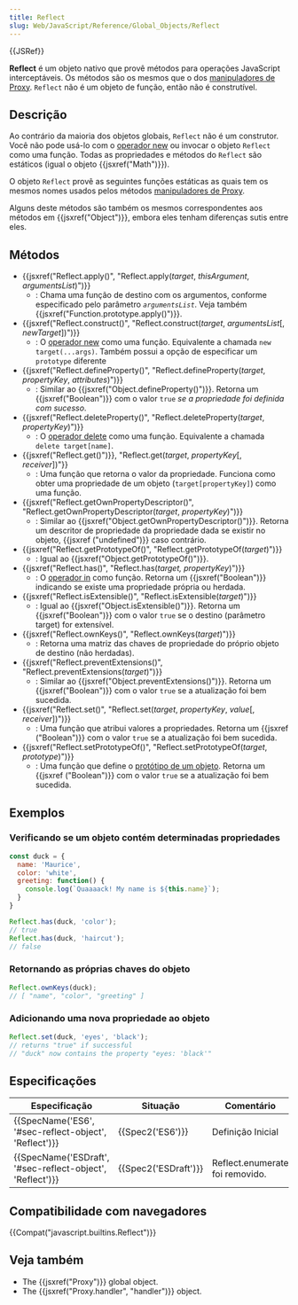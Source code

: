 ```yaml
---
title: Reflect
slug: Web/JavaScript/Reference/Global_Objects/Reflect
---
```

{{JSRef}}

**Reflect** é um objeto nativo que provê métodos para operações JavaScript interceptáveis. Os métodos são os mesmos que o dos [manipuladores de Proxy](/pt-BR/docs/Web/JavaScript/Reference/Global_Objects/Proxy). `Reflect` não é um objeto de função, então não é construtível.

## Descrição

Ao contrário da maioria dos objetos globais, `Reflect` não é um construtor. Você não pode usá-lo com o [operador new](/pt-BR/docs/Web/JavaScript/Reference/Operators/new) ou invocar o objeto `Reflect` como uma função. Todas as propriedades e métodos do `Reflect` são estáticos (igual o objeto {{jsxref("Math")}}).

O objeto `Reflect` provê as seguintes funções estáticas as quais tem os mesmos nomes usados pelos métodos [manipuladores de Proxy](/pt-BR/docs/Web/JavaScript/Reference/Global_Objects/Proxy).

Alguns deste métodos são também os mesmos correspondentes aos métodos em {{jsxref("Object")}}, embora eles tenham diferenças sutis entre eles.

## Métodos

- {{jsxref("Reflect.apply()", "Reflect.apply(<var>target</var>, <var>thisArgument</var>, <var>argumentsList</var>)")}}
  - : Chama uma função de destino com os argumentos, conforme especificado pelo parâmetro _`argumentsList`_. Veja também {{jsxref("Function.prototype.apply()")}}.
- {{jsxref("Reflect.construct()", "Reflect.construct(<var>target</var>, <var>argumentsList</var>[, <var>newTarget</var>])")}}
  - : O [operador new](/pt-BR/docs/Web/JavaScript/Reference/Operators/new) como uma função. Equivalente a chamada `new target(...args)`. Também possui a opção de especificar um `prototype` diferente
- {{jsxref("Reflect.defineProperty()", "Reflect.defineProperty(<var>target</var>, <var>propertyKey</var>, <var>attributes</var>)")}}
  - : Similar ao {{jsxref("Object.defineProperty()")}}. Retorna um {{jsxref("Boolean")}} com o valor `true` _se a propriedade foi definida com sucesso_.
- {{jsxref("Reflect.deleteProperty()", "Reflect.deleteProperty(<var>target</var>, <var>propertyKey</var>)")}}
  - : O [operador delete](/pt-BR/docs/Web/JavaScript/Reference/Operators/delete) como uma função. Equivalente a chamada `delete target[name]`.
- {{jsxref("Reflect.get()")}}, "Reflect.get(_target_, _propertyKey_[, _receiver_])"}}
  - : Uma função que retorna o valor da propriedade. Funciona como obter uma propriedade de um objeto (`target[propertyKey]`) como uma função.
- {{jsxref("Reflect.getOwnPropertyDescriptor()", "Reflect.getOwnPropertyDescriptor(<var>target</var>, <var>propertyKey</var>)")}}
  - : Similar ao {{jsxref("Object.getOwnPropertyDescriptor()")}}. Retorna um descritor de propriedade da propriedade dada se existir no objeto, {{jsxref ("undefined")}} caso contrário.
- {{jsxref("Reflect.getPrototypeOf()", "Reflect.getPrototypeOf(<var>target</var>)")}}
  - : Igual ao {{jsxref("Object.getPrototypeOf()")}}.
- {{jsxref("Reflect.has()", "Reflect.has(<var>target, propertyKey</var>)")}}
  - : O [operador in](/pt-BR/docs/Web/JavaScript/Reference/Operators/in) como função. Retorna um {{jsxref("Boolean")}} indicando se existe uma propriedade própria ou herdada.
- {{jsxref("Reflect.isExtensible()", "Reflect.isExtensible(<var>target</var>)")}}
  - : Igual ao {{jsxref("Object.isExtensible()")}}. Retorna um {{jsxref("Boolean")}} com o valor `true` se o destino (parâmetro target) for extensível.
- {{jsxref("Reflect.ownKeys()", "Reflect.ownKeys(<var>target</var>)")}}
  - : Retorna uma matriz das chaves de propriedade do próprio objeto de destino (não herdadas).
- {{jsxref("Reflect.preventExtensions()", "Reflect.preventExtensions(<var>target</var>)")}}
  - : Similar ao {{jsxref("Object.preventExtensions()")}}. Retorna um {{jsxref("Boolean")}} com o valor `true` se a atualização foi bem sucedida.
- {{jsxref("Reflect.set()", "Reflect.set(<var>target</var>, <var>propertyKey</var>, <var>value</var>[, <var>receiver</var>])")}}
  - : Uma função que atribui valores a propriedades. Retorna um {{jsxref ("Boolean")}} com o valor `true` se a atualização foi bem sucedida.
- {{jsxref("Reflect.setPrototypeOf()", "Reflect.setPrototypeOf(<var>target</var>, <var>prototype</var>)")}}
  - : Uma função que define o [protótipo de um objeto](/pt-BR/docs/Web/JavaScript/Reference/Global_Objects/Object/prototype). Retorna um {{jsxref ("Boolean")}} com o valor `true` se a atualização foi bem sucedida.

## Exemplos

### Verificando se um objeto contém determinadas propriedades

```js
const duck = {
  name: 'Maurice',
  color: 'white',
  greeting: function() {
    console.log(`Quaaaack! My name is ${this.name}`);
  }
}

Reflect.has(duck, 'color');
// true
Reflect.has(duck, 'haircut');
// false
```

### Retornando as próprias chaves do objeto

```js
Reflect.ownKeys(duck);
// [ "name", "color", "greeting" ]
```

### Adicionando uma nova propriedade ao objeto

```js
Reflect.set(duck, 'eyes', 'black');
// returns "true" if successful
// "duck" now contains the property "eyes: 'black'"
```

## Especificações

| Especificação                                                                | Situação                     | Comentário                      |
| ---------------------------------------------------------------------------- | ---------------------------- | ------------------------------- |
| {{SpecName('ES6', '#sec-reflect-object', 'Reflect')}}     | {{Spec2('ES6')}}         | Definição Inicial               |
| {{SpecName('ESDraft', '#sec-reflect-object', 'Reflect')}} | {{Spec2('ESDraft')}} | Reflect.enumerate foi removido. |

## Compatibilidade com navegadores

{{Compat("javascript.builtins.Reflect")}}

## Veja também

- The {{jsxref("Proxy")}} global object.
- The {{jsxref("Proxy.handler", "handler")}} object.
